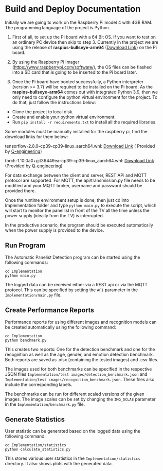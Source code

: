 # Build and Deploy Documentation

Initially we are going to work on the Raspberry Pi model 4 with 4GB RAM. The programming language of the project is Python.

1. First of all, to set up the Pi board with a 64 Bit OS. If you want to test on an ordinary PC device then skip to step 3. Currently in the project we are using the release of **raspios-bullseye-arm64** ([Download Link](https://downloads.raspberrypi.org/raspios_arm64/images/raspios_arm64-2021-11-08/)) on the Pi board.  

2. By using the Raspberry Pi Imager (https://www.raspberrypi.com/software/), the OS files can be flashed into a SD card that is going to be inserted to the Pi board later.

3. Once the Pi board have booted successfully, a Python interpreter (version >= 3.7) will be required to be installed on the Pi board. As the **raspios-bullseye-arm64** comes out with integrated Python 3.9, then we only need to configure the python virtual environment for the project. To do that, just follow the instructions below:

-   Clone the project to local disk.
-   Create and enable your python virtual environment.
-   Run `pip install -r requirements.txt` to install all the required libraries.

Some modules must be manually installed for the raspberry pi, find the download links for them below:

tensorflow-2.8.0-cp39-cp39-linux_aarch64.whl: [Download Link](https://tubcloud.tu-berlin.de/s/tMqKL287gpx9XZ2) ( Provided by [Q-engineering](https://qengineering.eu/install-tensorflow-2.7-on-raspberry-64-os.html))

torch-1.10.0a0+git36449ea-cp39-cp39-linux_aarch64.whl: [Download Link](https://tubcloud.tu-berlin.de/s/2KiicgnmKo2wpX6) (Provided by [Q-engineering](https://github.com/Qengineering/PyTorch-Raspberry-Pi-64-OS))

For data exchange between the client and server, REST API and MQTT protocol are supported. For MQTT, the api/transmission.py file needs to be modified and your MQTT broker, username and password should be provided there.

Once the runtime environment setup is done, then just cd into Implementation folder and type `python main.py` to execute the script, which will start to monitor the panellist in front of the TV all the time unless the power supply (ideally from the TV) is interrupted.

In the productive scenario, the program should be executed automatically when the power supply is provided to the device.

## Run Program
The Automatic Panelist Detection program can be started using the following commands:

    cd Implementation
    python main.py

The logged data can be received either via a REST api or via the MQTT protocol. This can be specified by setting the `API` parameter in the `Implementation/main.py` file.

## Create Performance Reports
Performance reports for using different images and recognition models can be created automatically using the following command:

    cd Implementation
    python benchmark.py

This creates two reports: One for the detection benchmark and one for the recognition as well as the age, gender, and emotion detection benchmark.
Both reports are saved as .xlsx (containing the tested images) and .csv files.

The images used for both benchmarks can be specified in the respective JSON files `Implementation/test images/detection_benchmark.json` and `Implementation/test images/recognition_benchmark.json`.
These files also include the corresponding labels.

The benchmarks can be run for different scaled versions of the given images. The image scales can be set by changing the `IMG_SCLAE` parameter in the `Implementation/benchmark.py` file.

## Generate Statistics
User statistic can be generated based on the logged data using the following command:

    cd Implementation/statistics
    python calculate_statistics.py

This stores various user statistics in the `Implementation/statistics` directory. It also shows plots with the generated data.